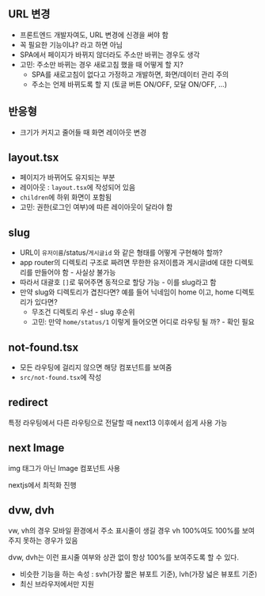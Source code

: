 ## URL 변경

- 프론트엔드 개발자여도, URL 변경에 신경을 써야 함
- 꼭 필요한 기능이냐? 라고 하면 아님
- SPA에서 페이지가 바뀌지 않더라도 주소만 바뀌는 경우도 생각
- 고민: 주소만 바뀌는 경우 새로고침 했을 때 어떻게 할 지?
	- SPA를 새로고침이 없다고 가정하고 개발하면, 화면/데이터 관리 주의
	- 주소는 언제 바뀌도록 할 지 (토글 버튼 ON/OFF, 모달 ON/OFF, ...)
## 반응형

- 크기가 커지고 줄어들 때 화면 레이아웃 변경

## layout.tsx

- 페이지가 바뀌어도 유지되는 부분
- 레이아웃 : `layout.tsx`에 작성되어 있음
- `children`에 하위 화면이 포함됨
- 고민: 권한(로그인 여부)에 따른 레이아웃이 달라야 함
## slug

- URL이 `유저이름`/status/`게시글id` 와 같은 형태를 어떻게 구현해야 할까?
- app router의 디렉토리 구조로 짜려면 무한한 유저이름과 게시글id에 대한 디렉토리를 만들어야 함 - 사실상 불가능
- 따라서 대괄호 `[]`로 묶어주면 동적으로 할당 가능 - 이를 slug라고 함
- 만약 slug와 디렉토리가 겹친다면? 예를 들어 닉네임이 home 이고, home 디렉토리가 있다면?
	- 무조건 디렉토리 우선 - slug 후순위
	- 고민: 만약 `home/status/1` 이렇게 들어오면 어디로 라우팅 될 까? - 확인 필요

## not-found.tsx

- 모든 라우팅에 걸리지 않으면 해당 컴포넌트를 보여줌
- `src/not-found.tsx`에 작성

## redirect

특정 라우팅에서 다른 라우팅으로 전달할 때 next13 이후에서 쉽게 사용 가능

## next Image

img 태그가 아닌 Image 컴포넌트 사용

nextjs에서 최적화 진행

## dvw, dvh

vw, vh의 경우 모바일 환경에서 주소 표시줄이 생길 경우 vh 100%여도 100%를 보여주지 못하는 경우가 있음

dvw, dvh는 이런 표시줄 여부와 상관 없이 항상 100%를 보여주도록 할 수 있다.

- 비슷한 기능을 하는 속성 : svh(가장 짧은 뷰포트 기준), lvh(가장 넓은 뷰포트 기준)
- 최신 브라우저에서만 지원
